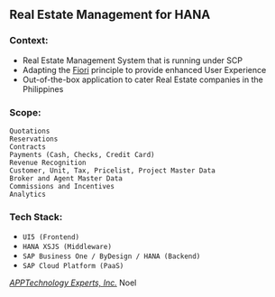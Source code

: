 ## Real Estate Management for HANA 

### Context:
 - Real Estate Management System that is running under SCP
 - Adapting the [Fiori](https://www.sap.com/products/fiori.html)  principle to provide enhanced User Experience
 - Out-of-the-box application to cater Real Estate companies in the
   Philippines

### Scope:
	Quotations
	Reservations
	Contracts
	Payments (Cash, Checks, Credit Card)
	Revenue Recognition
	Customer, Unit, Tax, Pricelist, Project Master Data
	Broker and Agent Master Data
	Commissions and Incentives
	Analytics

### Tech Stack:
- `UI5 (Frontend)`
- `HANA XSJS (Middleware)`
- `SAP Business One / ByDesign / HANA (Backend)`
- `SAP Cloud Platform (PaaS)`
	
*[APPTechnology Experts, Inc.](https://apptech-experts.com/)*
Noel
	
